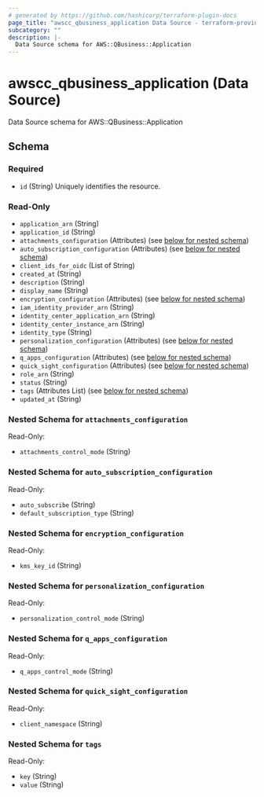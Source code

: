 ```yaml
---
# generated by https://github.com/hashicorp/terraform-plugin-docs
page_title: "awscc_qbusiness_application Data Source - terraform-provider-awscc"
subcategory: ""
description: |-
  Data Source schema for AWS::QBusiness::Application
---
```


# awscc_qbusiness_application (Data Source)

Data Source schema for AWS::QBusiness::Application



<!-- schema generated by tfplugindocs -->
## Schema

### Required

- `id` (String) Uniquely identifies the resource.

### Read-Only

- `application_arn` (String)
- `application_id` (String)
- `attachments_configuration` (Attributes) (see [below for nested schema](#nestedatt--attachments_configuration))
- `auto_subscription_configuration` (Attributes) (see [below for nested schema](#nestedatt--auto_subscription_configuration))
- `client_ids_for_oidc` (List of String)
- `created_at` (String)
- `description` (String)
- `display_name` (String)
- `encryption_configuration` (Attributes) (see [below for nested schema](#nestedatt--encryption_configuration))
- `iam_identity_provider_arn` (String)
- `identity_center_application_arn` (String)
- `identity_center_instance_arn` (String)
- `identity_type` (String)
- `personalization_configuration` (Attributes) (see [below for nested schema](#nestedatt--personalization_configuration))
- `q_apps_configuration` (Attributes) (see [below for nested schema](#nestedatt--q_apps_configuration))
- `quick_sight_configuration` (Attributes) (see [below for nested schema](#nestedatt--quick_sight_configuration))
- `role_arn` (String)
- `status` (String)
- `tags` (Attributes List) (see [below for nested schema](#nestedatt--tags))
- `updated_at` (String)

<a id="nestedatt--attachments_configuration"></a>
### Nested Schema for `attachments_configuration`

Read-Only:

- `attachments_control_mode` (String)


<a id="nestedatt--auto_subscription_configuration"></a>
### Nested Schema for `auto_subscription_configuration`

Read-Only:

- `auto_subscribe` (String)
- `default_subscription_type` (String)


<a id="nestedatt--encryption_configuration"></a>
### Nested Schema for `encryption_configuration`

Read-Only:

- `kms_key_id` (String)


<a id="nestedatt--personalization_configuration"></a>
### Nested Schema for `personalization_configuration`

Read-Only:

- `personalization_control_mode` (String)


<a id="nestedatt--q_apps_configuration"></a>
### Nested Schema for `q_apps_configuration`

Read-Only:

- `q_apps_control_mode` (String)


<a id="nestedatt--quick_sight_configuration"></a>
### Nested Schema for `quick_sight_configuration`

Read-Only:

- `client_namespace` (String)


<a id="nestedatt--tags"></a>
### Nested Schema for `tags`

Read-Only:

- `key` (String)
- `value` (String)
